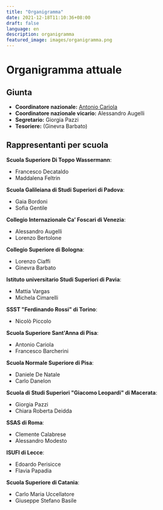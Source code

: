 ```yaml
---
title: "Organigramma"
date: 2021-12-18T11:10:36+08:00
draft: false
language: en
description: organigramma
featured_image: images/organigramma.png
---
```


# Organigramma attuale

## Giunta

- **Coordinatore nazionale:** [Antonio Cariola](mailto:antonio.cariola@riasissu.it)
- **Coordinatore nazionale vicario:** Alessandro Augelli
- **Segretario:** Giorgia Pazzi
- **Tesoriere:** (Ginevra Barbato)

## Rappresentanti per scuola

**Scuola Superiore Di Toppo Wassermann**:

- Francesco Decataldo
- Maddalena Feltrin

**Scuola Galileiana di Studi Superiori di Padova**:

- Gaia Bordoni
- Sofia Gentile

**Collegio Internazionale Ca’ Foscari di Venezia**: 
- Alessandro Augelli 
- Lorenzo Bertolone

**Collegio Superiore di Bologna**:
- Lorenzo Ciaffi
- Ginevra Barbato

**Istituto universitario Studi Superiori di Pavia**:
- Mattia Vargas
- Michela Cimarelli

**SSST "Ferdinando Rossi" di Torino**:
- Nicolò Piccolo

**Scuola Superiore Sant'Anna di Pisa**:
- Antonio Cariola
- Francesco Barcherini

**Scuola Normale Superiore di Pisa**:
- Daniele De Natale
- Carlo Danelon

**Scuola di Studi Superiori "Giacomo Leopardi" di Macerata**: 
- Giorgia Pazzi
- Chiara Roberta Deidda

**SSAS di Roma**:
- Clemente Calabrese
- Alessandro Modesto

**ISUFI di Lecce**:
- Edoardo Perisicce
- Flavia Papadia

**Scuola Superiore di Catania**: 
- Carlo Maria Uccellatore
- Giuseppe Stefano Basile
